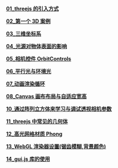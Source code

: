 **[01_threejs 的引入方式](./01_threejs的引入方式.md)**

**[02\_第一个 3D 案例](./02_第一个3D案例.md)**

**[03\_三维坐标系](./03_三维坐标系.md)**

**[04\_光源对物体表面的影响](./04_光源对物体表面的影响.md)**

**[05\_相机控件 OrbitControls](./05_相机控件OrbitControls.md)**

**[06\_平行光与环境光](./06.平行光与环境光.md)**

**[07\_动画渲染循环](./07.动画渲染循环.md)**

**[08_Canvas 画布布局与自适应宽高](./08.Canvas画布布局与自适应宽高.md)**

**[10\_通过阵列立方体来学习与调试透视相机参数](./10.通过阵列立方体来学习与调试透视相机参数.md)**

**[11_threejs 中常见的几何体](./11.threejs中常见的几何体.md)**

**[12\_高光网格材质 Phong](./12.高光网格材质Phong.md)**

**[13_WebGL 渲染器设置(锯齿模糊,背景颜色)](<./13.WebGL渲染器设置(锯齿模糊,背景颜色).md>)**

**[14_gui.js 库的使用](./14.gui.js库的使用.md)**
